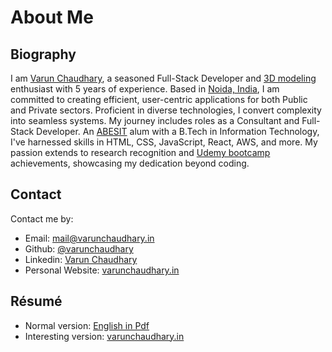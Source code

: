 # About Me

## Biography

I am [Varun Chaudhary](https://www.instagram.com/varun_chaudhary_10/), a seasoned Full-Stack Developer and [3D modeling](https://metahuman.unrealengine.com/mhc) enthusiast with 5 years of experience. Based in [Noida, India](https://www.google.com/maps/place/Noida,+Uttar+Pradesh/@28.522404,77.237018,11z/data=!3m1!4b1!4m16!1m9!4m8!1m0!1m6!1m2!1s0x390ce5a43173357b:0x37ffce30c87cc03f!2sNoida,+Uttar+Pradesh!2m2!1d77.3910265!2d28.5355161!3m5!1s0x390ce5a43173357b:0x37ffce30c87cc03f!8m2!3d28.5355161!4d77.3910265!16zL20vMDN3dHow?entry=ttu), I am committed to creating efficient, user-centric applications for both Public and Private sectors. Proficient in diverse technologies, I convert complexity into seamless systems. My journey includes roles as a Consultant and Full-Stack Developer. An [ABESIT](https://www.abesit.in/) alum with a B.Tech in Information Technology, I've harnessed skills in HTML, CSS, JavaScript, React, AWS, and more. My passion extends to research recognition and [Udemy bootcamp](https://udemy-certificate.s3.amazonaws.com/pdf/UC-052fe499-470b-4f06-b3a5-fa2e15c84a9b.pdf) achievements, showcasing my dedication beyond coding.


## Contact

Contact me by:

- Email: [mail@varunchaudhary.in](mailto:mail@varunchaudhary.in)
- Github: [@varunchaudhary](https://github.com/)
- Linkedin: [Varun Chaudhary](https://www.linkedin.com/in/varun-chaudhary-1028)
- Personal Website: [varunchaudhary.in](https://www.varunchaudhary.in)


## Résumé

- Normal version: [English in Pdf](https://drive.google.com/file/d/1P2H0TtJcqjckKz3xV7eFYbQy2kKBaW9c/view?usp=sharing) 
- Interesting version: [varunchaudhary.in](https://www.varunchaudhary.in) 
